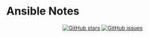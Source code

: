 # Ansible Notes

<p align="center">
  <a href="https://github.com/erdong/ansible-notes/stargazers"><img src="https://img.shields.io/github/stars/erdong/asnible-notes.svg?style=popout-square" alt="GitHub stars"></a>
  <a href="https://github.com/erdong/asnible-notes/issues"><img src="https://img.shields.io/github/issues/erdong/asnible-notes.svg?style=popout-square" alt="GitHub issues"></a> 
</p>

